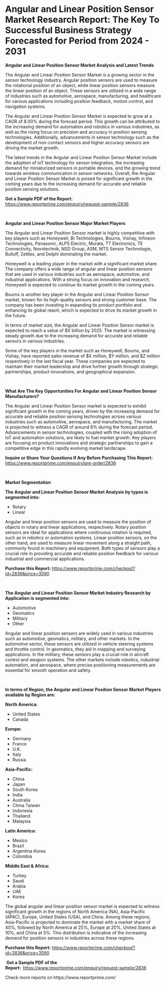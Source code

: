 <p><h1>Angular and Linear Position Sensor Market Research Report: The Key To Successful Business Strategy Forecasted for Period from 2024 - 2031</h1></p><p><strong>Angular and Linear Position Sensor Market Analysis and Latest Trends</strong></p>
<p><p>The Angular and Linear Position Sensor Market is a growing sector in the sensor technology industry. Angular position sensors are used to measure the rotational position of an object, while linear position sensors measure the linear position of an object. These sensors are utilized in a wide range of industries such as automotive, aerospace, manufacturing, and healthcare for various applications including position feedback, motion control, and navigation systems.</p><p>The Angular and Linear Position Sensor Market is expected to grow at a CAGR of 8.00% during the forecast period. This growth can be attributed to the increasing demand for automation and robotics in various industries, as well as the rising focus on precision and accuracy in position sensing technologies. Additionally, advancements in sensor technology such as the development of non-contact sensors and higher accuracy sensors are driving the market growth.</p><p>The latest trends in the Angular and Linear Position Sensor Market include the adoption of IoT technology for sensor integration, the increasing demand for miniaturized sensors in portable devices, and the growing trend towards wireless communication in sensor networks. Overall, the Angular and Linear Position Sensor Market is poised for significant growth in the coming years due to the increasing demand for accurate and reliable position sensing solutions.</p></p>
<p><strong>Get a Sample PDF of the Report:&nbsp;</strong> <a href="https://www.reportprime.com/enquiry/request-sample/2836">https://www.reportprime.com/enquiry/request-sample/2836</a></p>
<p>&nbsp;</p>
<p><strong>Angular and Linear Position Sensor Major Market Players</strong></p>
<p><p>The Angular and Linear Position Sensor market is highly competitive with key players such as Honeywell, BI Technologies, Bourns, Vishay, Infineon Technologies, Panasonic, ALPS Electric, Murata, TT Electronics, TE Connectivity, Novotechnik, NSD Group, ASM, MTS Sensor Technologie, Bulluff, Zettlex, and Delphi dominating the market.</p><p>Honeywell is a leading player in the market with a significant market share. The company offers a wide range of angular and linear position sensors that are used in various industries such as aerospace, automotive, and industrial applications. With a strong focus on innovation and research, Honeywell is expected to continue its market growth in the coming years.</p><p>Bourns is another key player in the Angular and Linear Position Sensor market, known for its high-quality sensors and strong customer base. The company has been investing in expanding its product portfolio and enhancing its global reach, which is expected to drive its market growth in the future.</p><p>In terms of market size, the Angular and Linear Position Sensor market is expected to reach a value of $X billion by 2025. The market is witnessing steady growth due to the increasing demand for accurate and reliable sensors in various industries.</p><p>Some of the key players in the market such as Honeywell, Bourns, and Vishay, have reported sales revenue of $X million, $Y million, and $Z million respectively in the last fiscal year. These companies are expected to maintain their market leadership and drive further growth through strategic partnerships, product innovations, and geographical expansion.</p></p>
<p>&nbsp;</p>
<p><strong>What Are The Key Opportunities For Angular and Linear Position Sensor Manufacturers?</strong></p>
<p><p>The Angular and Linear Position Sensor market is expected to exhibit significant growth in the coming years, driven by the increasing demand for accurate and reliable position sensing technologies across various industries such as automotive, aerospace, and manufacturing. The market is projected to witness a CAGR of around 6% during the forecast period. Advancements in sensor technologies, coupled with the rising adoption of IoT and automation solutions, are likely to fuel market growth. Key players are focusing on product innovations and strategic partnerships to gain a competitive edge in this rapidly evolving market landscape.</p></p>
<p><strong>Inquire or Share Your Questions If Any Before Purchasing This Report:</strong> <a href="https://www.reportprime.com/enquiry/pre-order/2836">https://www.reportprime.com/enquiry/pre-order/2836</a></p>
<p>&nbsp;</p>
<p><strong>Market Segmentation</strong></p>
<p><strong>The Angular and Linear Position Sensor Market Analysis by types is segmented into:</strong></p>
<p><ul><li>Rotary</li><li>Linear</li></ul></p>
<p><p>Angular and linear position sensors are used to measure the position of objects in rotary and linear applications, respectively. Rotary position sensors are ideal for applications where continuous rotation is required, such as in robotics or automation systems. Linear position sensors, on the other hand, are used to measure linear movement along a straight path, commonly found in machinery and equipment. Both types of sensors play a crucial role in providing accurate and reliable position feedback for various industrial and commercial applications.</p></p>
<p><strong>Purchase this Report:&nbsp;</strong><a href="https://www.reportprime.com/checkout?id=2836&price=3590">https://www.reportprime.com/checkout?id=2836&price=3590</a></p>
<p>&nbsp;</p>
<p><strong>The Angular and Linear Position Sensor Market Industry Research by Application is segmented into:</strong></p>
<p><ul><li>Automotive</li><li>Geomatics</li><li>Military</li><li>Other</li></ul></p>
<p><p>Angular and linear position sensors are widely used in various industries such as automotive, geomatics, military, and other markets. In the automotive sector, these sensors are utilized in vehicle steering systems and throttle control. In geomatics, they aid in mapping and surveying applications. In the military, these sensors play a crucial role in aircraft control and weapon systems. The other markets include robotics, industrial automation, and aerospace, where precise positioning measurements are essential for smooth operation and safety.</p></p>
<p>&nbsp;</p>
<p><strong>In terms of Region, the Angular and Linear Position Sensor Market Players available by Region are:</strong></p>
<p>
    <p> <strong> North America: </strong>
        <ul>
            <li>United States</li>
            <li>Canada</li>
        </ul>
        </p> 
    <p> <strong> Europe: </strong>
        <ul>
            <li>Germany</li>
            <li>France</li>
            <li>U.K.</li>
            <li>Italy</li>
            <li>Russia</li>
        </ul>
        </p> 
    <p> <strong> Asia-Pacific: </strong>
        <ul>
            <li>China</li>
            <li>Japan</li>
            <li>South Korea</li>
            <li>India</li>
            <li>Australia</li>
            <li>China Taiwan</li>
            <li>Indonesia</li>
            <li>Thailand</li>
            <li>Malaysia</li>
        </ul>
        </p> 
    <p> <strong> Latin America: </strong>
        <ul>
            <li>Mexico</li>
            <li>Brazil</li>
            <li>Argentina Korea</li>
            <li>Colombia</li>
        </ul>
        </p> 
    <p> <strong> Middle East & Africa: </strong>
        <ul>
            <li>Turkey</li>
            <li>Saudi</li>
            <li>Arabia</li>
            <li>UAE</li>
            <li>Korea</li>
        </ul>
    </p>
    </p>
<p><p>The global angular and linear position sensor market is expected to witness significant growth in the regions of North America (NA), Asia-Pacific (APAC), Europe, United States (USA), and China. Among these regions, Asia-Pacific is projected to dominate the market with a market share of 40%, followed by North America at 25%, Europe at 20%, United States at 10%, and China at 5%. This distribution is indicative of the increasing demand for position sensors in industries across these regions.</p></p>
<p><strong>Purchase this Report: </strong><a href="https://www.reportprime.com/checkout?id=2836&price=3590">https://www.reportprime.com/checkout?id=2836&price=3590</a></p>
<p>&nbsp;<strong>Get a Sample PDF of the Report:&nbsp;&nbsp;</strong><a href="https://www.reportprime.com/enquiry/request-sample/2836">https://www.reportprime.com/enquiry/request-sample/2836</a></p>
<p><strong></strong></p>
<p>Check more reports on https://www.reportprime.com/</p>